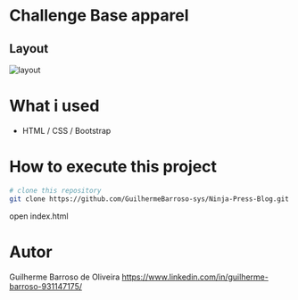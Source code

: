 # Challenge Base apparel


## Layout

![layout](https://imgur.com/fZYSiTp.png)


# What i used
- HTML / CSS / Bootstrap



# How to execute this project

```bash
# clone this repository
git clone https://github.com/GuilhermeBarroso-sys/Ninja-Press-Blog.git
```
open index.html

# Autor

Guilherme Barroso de Oliveira
https://www.linkedin.com/in/guilherme-barroso-931147175/
